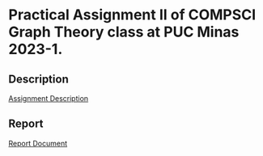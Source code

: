 # Practical Assignment II of COMPSCI Graph Theory class at PUC Minas 2023-1.

## Description
[Assignment Description](https://github.com/ravixr/graph_pa/blob/master/tp02/tgc-cc-tp02-2023-01.pdf)

## Report
[Report Document](https://github.com/ravixr/graph_pa/blob/master/tp02/TGC_Relatorio_TP_2.pdf)
